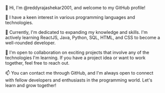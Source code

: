 👋 Hi, I'm @reddyrajashekar2001, and welcome to my GitHub profile!

👀 I have a keen interest in various programming languages and technologies.

🌱 Currently, I'm dedicated to expanding my knowledge and skills. I'm actively learning ReactJS, Java, Python, SQL, HTML, and CSS to become a well-rounded developer.

💞️ I'm open to collaboration on exciting projects that involve any of the technologies I'm learning. If you have a project idea or want to work together, feel free to reach out.

📫 You can contact me through GitHub, and I'm always open to connect with fellow developers and enthusiasts in the programming world. Let's learn and grow together!